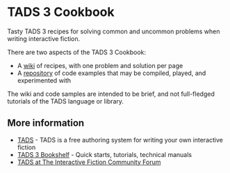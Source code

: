 # TADS 3 Cookbook
Tasty TADS 3 recipes for solving common and uncommon problems when writing interactive fiction.

There are two aspects of the TADS 3 Cookbook:

* A [wiki](https://github.com/jimbonator/tads-cookbook/wiki) of recipes, with one problem and solution per page
* A [repository](https://github.com/jimbonator/tads-cookbook) of code examples that may be compiled, played, and experimented with

The wiki and code samples are intended to be brief, and not full-fledged tutorials of the TADS language or library.

## More information

* [TADS](https://www.tads.org/) - TADS is a free authoring system for writing your own interactive fiction
* [TADS 3 Bookshelf](https://www.tads.org/t3doc/doc/index.htm) - Quick starts, tutorials, technical manuals
* [TADS at The Interactive Fiction Community Forum](https://intfiction.org/c/authoring/tads/20)
